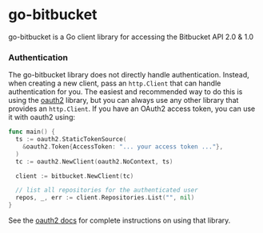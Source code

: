 # go-bitbucket

go-bitbucket is a Go client library for accessing the Bitbucket API 2.0 & 1.0

### Authentication ###

The go-bitbucket library does not directly handle authentication.  Instead, when
creating a new client, pass an `http.Client` that can handle authentication for
you.  The easiest and recommended way to do this is using the [oauth2](https://github.com/golang/oauth2)
library, but you can always use any other library that provides an
`http.Client`.  If you have an OAuth2 access token, you can use it with oauth2 using:

```go
func main() {
  ts := oauth2.StaticTokenSource(
    &oauth2.Token{AccessToken: "... your access token ..."},
  )
  tc := oauth2.NewClient(oauth2.NoContext, ts)

  client := bitbucket.NewClient(tc)

  // list all repositories for the authenticated user
  repos, _, err := client.Repositories.List("", nil)
}
```

See the [oauth2 docs](https://godoc.org/golang.org/x/oauth2) for complete instructions on using that library.
